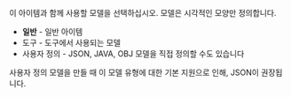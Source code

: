 이 아이템과 함께 사용할 모델을 선택하십시오. 모델은 시각적인 모양만 정의합니다.

* **일반** - 일반 아이템
* 도구 - 도구에서 사용되는 모델
* 사용자 정의 - JSON, JAVA, OBJ 모델을 직접 정의할 수도 있습니다

사용자 정의 모델을 만들 때 이 모델 유형에 대한 기본 지원으로 인해, JSON이 권장됩니다.